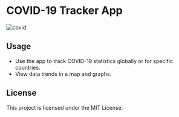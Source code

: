 # COVID-19 Tracker App

![covid](https://github.com/zulfiqar313/covid-19-tracker/assets/69974518/f6af41b9-d12d-4523-ae7e-5eab66b16f45)

## Usage

- Use the app to track COVID-19 statistics globally or for specific countries.
- View data trends in a map and graphs.

## License

This project is licensed under the MIT License.
